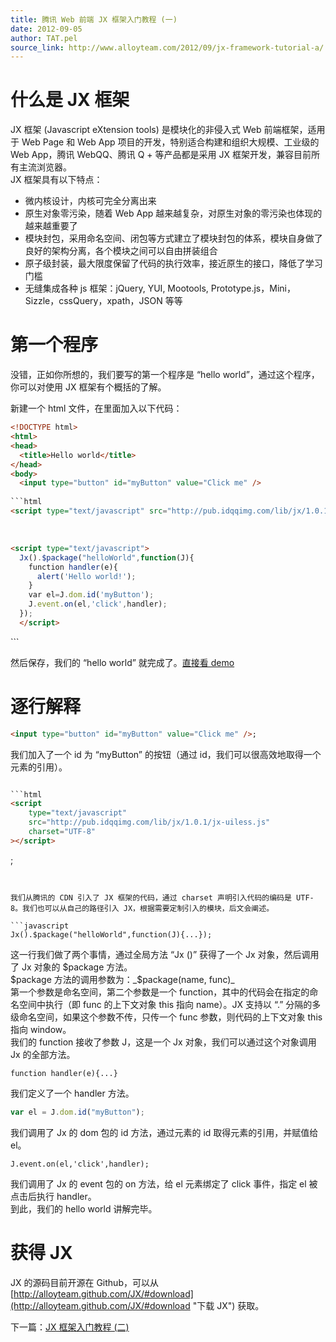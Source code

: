 ```yaml
---
title: 腾讯 Web 前端 JX 框架入门教程 (一)
date: 2012-09-05
author: TAT.pel
source_link: http://www.alloyteam.com/2012/09/jx-framework-tutorial-a/
---
```


# 什么是 JX 框架

JX 框架 (Javascript eXtension tools) 是模块化的非侵入式 Web 前端框架，适用于 Web Page 和 Web App 项目的开发，特别适合构建和组织大规模、工业级的 Web App，腾讯 WebQQ、腾讯 Q + 等产品都是采用 JX 框架开发，兼容目前所有主流浏览器。  
JX 框架具有以下特点：

-   微内核设计，内核可完全分离出来
-   原生对象零污染，随着 Web App 越来越复杂，对原生对象的零污染也体现的越来越重要了
-   模块封包，采用命名空间、闭包等方式建立了模块封包的体系，模块自身做了良好的架构分离，各个模块之间可以自由拼装组合
-   原子级封装，最大限度保留了代码的执行效率，接近原生的接口，降低了学习门槛
-   无缝集成各种 js 框架：jQuery, YUI, Mootools, Prototype.js，Mini，Sizzle，cssQuery，xpath，JSON 等等

# 第一个程序

没错，正如你所想的，我们要写的第一个程序是 “hello world”，通过这个程序，你可以对使用 JX 框架有个概括的了解。  

新建一个 html 文件，在里面加入以下代码：  

````html
<!DOCTYPE html>
<html>
<head>
  <title>Hello world</title>
</head>
<body>
  <input type="button" id="myButton" value="Click me" />
  
```html
<script type="text/javascript" src="http://pub.idqqimg.com/lib/jx/1.0.1/jx-uiless.js" charset="UTF-8"></script>
````

  

```html
<script type="text/javascript">
  Jx().$package("helloWorld",function(J){
    function handler(e){
      alert('Hello world!');
    }
    var el=J.dom.id('myButton');
    J.event.on(el,'click',handler);
  });
  </script>
```

</body>
</html>
```

然后保存，我们的 “hello world” 就完成了。[直接看 demo](http://www.alloyteam.com/wp-content/uploads/2012/08/helloworld.html)

# 逐行解释

```html
<input type="button" id="myButton" value="Click me" />;
```

我们加入了一个 id 为 “myButton” 的按钮（通过 id，我们可以很高效地取得一个元素的引用）。  

````html

```html
<script
    type="text/javascript"
    src="http://pub.idqqimg.com/lib/jx/1.0.1/jx-uiless.js"
    charset="UTF-8"
></script>
````

;

````

  
我们从腾讯的 CDN 引入了 JX 框架的代码，通过 charset 声明引入代码的编码是 UTF-8。我们也可以从自己的路径引入 JX，根据需要定制引入的模块，后文会阐述。  

```javascript
Jx().$package("helloWorld",function(J){...});
````

这一行我们做了两个事情，通过全局方法 “Jx ()” 获得了一个 Jx 对象，然后调用了 Jx 对象的 $package 方法。  
$package 方法的调用参数为：_$package(name, func)_  
第一个参数是命名空间，第二个参数是一个 function，其中的代码会在指定的命名空间中执行（即 func 的上下文对象 this 指向 name）。JX 支持以 “.” 分隔的多级命名空间，如果这个参数不传，只传一个 func 参数，则代码的上下文对象 this 指向 window。  
我们的 function 接收了参数 J，这是一个 Jx 对象，我们可以通过这个对象调用 Jx 的全部方法。  

    function handler(e){...}

我们定义了一个 handler 方法。  

```javascript
var el = J.dom.id("myButton");
```

我们调用了 Jx 的 dom 包的 id 方法，通过元素的 id 取得元素的引用，并赋值给 el。  

    J.event.on(el,'click',handler);

我们调用了 Jx 的 event 包的 on 方法，给 el 元素绑定了 click 事件，指定 el 被点击后执行 handler。  
到此，我们的 hello world 讲解完毕。

# 获得 JX

JX 的源码目前开源在 Github，可以从 [http://alloyteam.github.com/JX/#download](http://alloyteam.github.com/JX/#download "下载 JX") 获取。

下一篇：[JX 框架入门教程 (二)](http://www.alloyteam.com/2013/08/jx-framework-tutorial-b/ "JX 框架入门教程 (二)")
